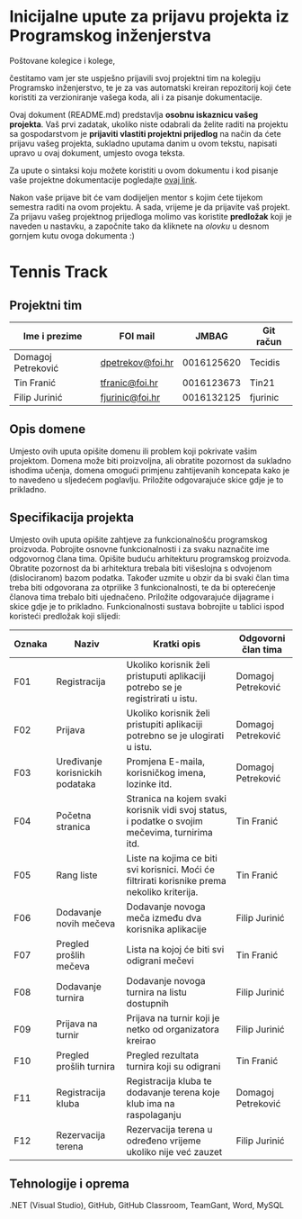 # Inicijalne upute za prijavu projekta iz Programskog inženjerstva

Poštovane kolegice i kolege, 

čestitamo vam jer ste uspješno prijavili svoj projektni tim na kolegiju Programsko inženjerstvo, te je za vas automatski kreiran repozitorij koji ćete koristiti za verzioniranje vašega koda, ali i za pisanje dokumentacije.

Ovaj dokument (README.md) predstavlja **osobnu iskaznicu vašeg projekta**. Vaš prvi zadatak, ukoliko niste odabrali da želite raditi na projektu sa gospodarstvom je **prijaviti vlastiti projektni prijedlog** na način da ćete prijavu vašeg projekta, sukladno uputama danim u ovom tekstu, napisati upravo u ovaj dokument, umjesto ovoga teksta.

Za upute o sintaksi koju možete koristiti u ovom dokumentu i kod pisanje vaše projektne dokumentacije pogledajte [ovaj link](https://guides.github.com/features/mastering-markdown/).

Nakon vaše prijave bit će vam dodijeljen mentor s kojim ćete tijekom semestra raditi na ovom projektu. A sada, vrijeme je da prijavite vaš projekt. Za prijavu vašeg projektnog prijedloga molimo vas koristite **predložak** koji je naveden u nastavku, a započnite tako da kliknete na *olovku* u desnom gornjem kutu ovoga dokumenta :) 

# Tennis Track

## Projektni tim
Ime i prezime | FOI mail | JMBAG | Git račun
------ | ----- | ----------- | -------------------
Domagoj Petreković | dpetrekov@foi.hr | 0016125620 | Tecidis
Tin Franić | tfranic@foi.hr | 0016123673 | Tin21
Filip Jurinić | fjurinic@foi.hr | 0016132125 | fjurinic

## Opis domene
Umjesto ovih uputa opišite domenu ili problem koji pokrivate vašim  projektom. Domena može biti proizvoljna, ali obratite pozornost da sukladno ishodima učenja, domena omogući primjenu zahtijevanih koncepata kako je to navedeno u sljedećem poglavlju. Priložite odgovarajuće skice gdje je to prikladno.

## Specifikacija projekta
Umjesto ovih uputa opišite zahtjeve za funkcionalnošću programskog proizvoda. Pobrojite osnovne funkcionalnosti i za svaku naznačite ime odgovornog člana tima. Opišite buduću arhitekturu programskog proizvoda. Obratite pozornost da bi arhitektura trebala biti višeslojna s odvojenom (dislociranom) bazom podatka. Također uzmite u obzir da bi svaki član tima treba biti odgovorana za otprilike 3 funkcionalnosti, te da bi opterećenje članova tima trebalo biti ujednačeno. Priložite odgovarajuće dijagrame i skice gdje je to prikladno. Funkcionalnosti sustava bobrojite u tablici ispod koristeći predložak koji slijedi:

Oznaka | Naziv | Kratki opis | Odgovorni član tima
------ | ----- | ----------- | -------------------
F01 | Registracija | Ukoliko korisnik želi pristuputi aplikaciji potrebo se je registrirati u istu. | Domagoj Petreković
F02 | Prijava | Ukoliko korisnik želi pristupiti aplikaciji potrebno se je ulogirati u istu. | Domagoj Petreković
F03 | Uređivanje korisnickih podataka | Promjena E-maila, korisničkog imena, lozinke itd. | Domagoj Petreković
F04 | Početna stranica | Stranica na kojem svaki korisnik vidi svoj status, i podatke o svojim mečevima, turnirima itd. | Tin Franić
F05 | Rang liste | Liste na kojima ce biti svi korisnici. Moći će filtrirati korisnike prema nekoliko kriterija. | Tin Franić
F06 | Dodavanje novih mečeva | Dodavanje novoga meča između dva korisnika aplikacije | Filip Jurinić
F07 | Pregled prošlih mečeva | Lista na kojoj će biti svi odigrani mečevi | Tin Franić
F08 | Dodavanje turnira | Dodavanje novoga turnira na listu dostupnih | Filip Jurinić
F09 | Prijava na turnir | Prijava na turnir koji je netko od organizatora kreirao | Filip Jurinić
F10 | Pregled prošlih turnira | Pregled rezultata turnira koji su odigrani | Tin Franić
F11 | Registracija kluba | Registracija kluba te dodavanje terena koje klub ima na raspolaganju | Domagoj Petreković
F12 | Rezervacija terena | Rezervacija terena u određeno vrijeme ukoliko nije već zauzet | Filip Jurinić


## Tehnologije i oprema
.NET (Visual Studio), GitHub, GitHub Classroom, TeamGant, Word, MySQL

